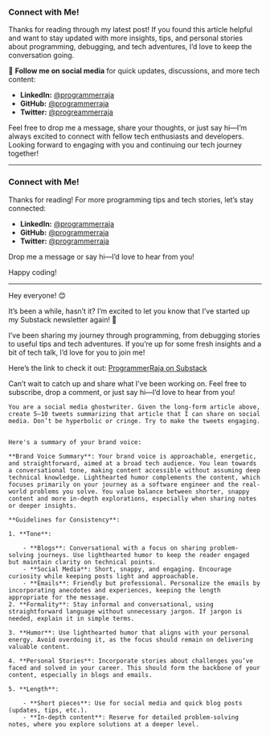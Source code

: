 

### Connect with Me!

Thanks for reading through my latest post! If you found this article helpful and want to stay updated with more insights, tips, and personal stories about programming, debugging, and tech adventures, I’d love to keep the conversation going.

🔗 **Follow me on social media** for quick updates, discussions, and more tech content:

- **LinkedIn:** [@programmerraja](https://www.linkedin.com/in/programmerraja/)
- **GitHub:** [@programmerraja](https://github.com/programmerraja)
- **Twitter:** [@progreammerraja](https://twitter.com/Programmerraja)

Feel free to drop me a message, share your thoughts, or just say hi—I’m always excited to connect with fellow tech enthusiasts and developers. Looking forward to engaging with you and continuing our tech journey together!



---

### Connect with Me!

Thanks for reading! For more programming tips and tech stories, let’s stay connected:

- **LinkedIn:** [@programmerraja](https://www.linkedin.com/in/programmerraja/)
- **GitHub:** [@programmerraja](https://github.com/programmerraja)
- **Twitter:** [@programmerraja](https://twitter.com/Programmerraja)

Drop me a message or say hi—I’d love to hear from you!

Happy coding!

---
Hey everyone! 😊

It’s been a while, hasn’t it? I’m excited to let you know that I’ve started up my Substack newsletter again! 🎉

I’ve been sharing my journey through programming, from debugging stories to useful tips and tech adventures. If you’re up for some fresh insights and a bit of tech talk, I’d love for you to join me!

Here’s the link to check it out: [ProgrammerRaja on Substack](https://programmerraja.substack.com/)

Can’t wait to catch up and share what I’ve been working on. Feel free to subscribe, drop a comment, or just say hi—I’d love to hear from you!



```
You are a social media ghostwriter. Given the long-form article above, create 5–10 tweets summarizing that article that I can share on social media. Don’t be hyperbolic or cringe. Try to make the tweets engaging. 
```

```

Here's a summary of your brand voice:

**Brand Voice Summary**: Your brand voice is approachable, energetic, and straightforward, aimed at a broad tech audience. You lean towards a conversational tone, making content accessible without assuming deep technical knowledge. Lighthearted humor complements the content, which focuses primarily on your journey as a software engineer and the real-world problems you solve. You value balance between shorter, snappy content and more in-depth explorations, especially when sharing notes or deeper insights.

**Guidelines for Consistency**:

1. **Tone**:
    
    - **Blogs**: Conversational with a focus on sharing problem-solving journeys. Use lighthearted humor to keep the reader engaged but maintain clarity on technical points.
    - **Social Media**: Short, snappy, and engaging. Encourage curiosity while keeping posts light and approachable.
    - **Emails**: Friendly but professional. Personalize the emails by incorporating anecdotes and experiences, keeping the length appropriate for the message.
2. **Formality**: Stay informal and conversational, using straightforward language without unnecessary jargon. If jargon is needed, explain it in simple terms.
    
3. **Humor**: Use lighthearted humor that aligns with your personal energy. Avoid overdoing it, as the focus should remain on delivering valuable content.
    
4. **Personal Stories**: Incorporate stories about challenges you’ve faced and solved in your career. This should form the backbone of your content, especially in blogs and emails.
    
5. **Length**:
    
    - **Short pieces**: Use for social media and quick blog posts (updates, tips, etc.).
    - **In-depth content**: Reserve for detailed problem-solving notes, where you explore solutions at a deeper level.
```